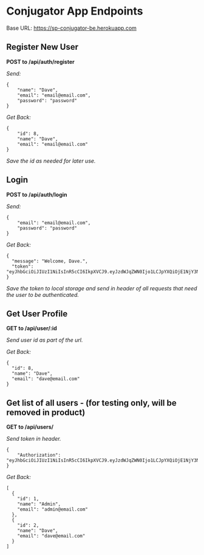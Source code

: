 # Conjugator App Endpoints

Base URL: https://sp-conjugator-be.herokuapp.com

## Register New User

**POST to /api/auth/register**

_Send:_

```
{
	"name": "Dave",
	"email": "email@email.com",
	"password": "password"
}
```

_Get Back:_

```
{
	"id": 8,
	"name": "Dave",
	"email": "email@email.com"
}
```

_Save the id as needed for later use._

## Login

**POST to /api/auth/login**

_Send:_

```
{
	"email": "email@email.com",
	"password": "password"
}
```

_Get Back:_

```
{
  "message": "Welcome, Dave.",
  "token": "eyJhbGciOiJIUzI1NiIsInR5cCI6IkpXVCJ9.eyJzdWJqZWN0Ijo1LCJpYXQiOjE1NjY3Nzk1OTcsImV4cCI6MTU2Njg2NTk5N30.yFjcXl4OS3ielV0ROHZ2FhjS5s38JKqf2R2mwb5wA2o"
}
```

_Save the token to local storage and send in header of all requests that need the user to be authenticated._

## Get User Profile

**GET to /api/user/:id**

_Send user id as part of the url._

_Get Back:_

```
{
  "id": 8,
  "name": "Dave",
  "email": "dave@email.com"
}
```

## Get list of all users - (for testing only, will be removed in product)

**GET to /api/users/**

_Send token in header._

```
{
	"Authorization": "eyJhbGciOiJIUzI1NiIsInR5cCI6IkpXVCJ9.eyJzdWJqZWN0Ijo1LCJpYXQiOjE1NjY3Nzk1OTcsImV4cCI6MTU2Njg2NTk5N30.yFjcXl4OS3ielV0ROHZ2FhjS5s38JKqf2R2mwb5wA2o"
}
```

_Get Back:_

```
[
  {
    "id": 1,
    "name": "Admin",
    "email": "admin@email.com"
  },
  {
    "id": 2,
    "name": "Dave",
    "email": "dave@email.com"
  }
]
```
